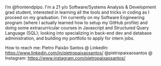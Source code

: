 I’m @frontendpipo.
I'm a 21 y/o Software/Systems Analysis & Development grad student, interested in learning all the tools and tricks in coding as I proceed on my graduation.
I’m currently on my Software Engineering program (where I actually learned how to setup my GitHub profile) and doing some extracurricular courses in Javascript and Structured Query Language (SQL); looking into specializing in back-end dev and database administration, and building my portfolio to apply for intern jobs.

How to reach me:
Pietro Paixão Santos @ LinkedIn: https://www.linkedin.com/in/pietropaixaosantos/
@pietropaixaosantos @ Instagram: https://www.instagram.com/pietropaixaosantos/
